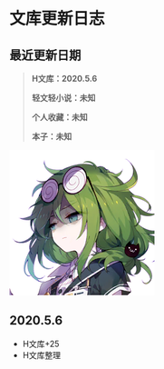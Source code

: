 # 文库更新日志

## 最近更新日期

> **H文库：2020.5.6**
>
> **轻文轻小说：未知**
>
> **个人收藏：未知**
>
> **本子：未知**



![](.gitbook/assets/019_007.png)

## 2020.5.6

* H文库+25
* H文库整理

